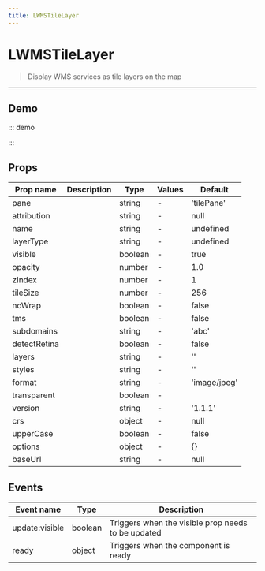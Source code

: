 ```yaml
---
title: LWMSTileLayer
---
```


# LWMSTileLayer

> Display WMS services as tile layers on the map

---

## Demo

::: demo
<template>
<l-map style="height: 350px" :zoom="zoom" :center="center">
<l-control-layers > </l-control-layers>
<l-wms-tile-layer
        v-for="layer in layers"
        :key="layer.name"
        :base-url="baseUrl"
        :layers="layer.layers"
        :visible="layer.visible"
        :name="layer.name"
        layer-type="base">
</l-wms-tile-layer>
</l-map>
</template>

<script>
import {LMap, LWMSTileLayer, LControlLayers } from 'vue2-leaflet';

export default {
  components: {
    LMap,
    LControlLayers,
    'l-wms-tile-layer': LWMSTileLayer
  },
  data () {
    return {
      zoom: 1,
      center: [47.313220, -1.319482],
      baseUrl: 'http://mesonet.agron.iastate.edu/cgi-bin/wms/nexrad/n0r.cgi',
      layers: [
        {
          name: 'Weather Data',
          visible: true,
          format: 'image/png',
          layers: 'nexrad-n0r-900913',
          transparent: true,
          attribution: "Weather data © 2012 IEM Nexrad"
        }
      ]
    };
  }
}
</script>

:::

## Props

| Prop name    | Description | Type    | Values | Default      |
| ------------ | ----------- | ------- | ------ | ------------ |
| pane         |             | string  | -      | 'tilePane'   |
| attribution  |             | string  | -      | null         |
| name         |             | string  | -      | undefined    |
| layerType    |             | string  | -      | undefined    |
| visible      |             | boolean | -      | true         |
| opacity      |             | number  | -      | 1.0          |
| zIndex       |             | number  | -      | 1            |
| tileSize     |             | number  | -      | 256          |
| noWrap       |             | boolean | -      | false        |
| tms          |             | boolean | -      | false        |
| subdomains   |             | string  | -      | 'abc'        |
| detectRetina |             | boolean | -      | false        |
| layers       |             | string  | -      | ''           |
| styles       |             | string  | -      | ''           |
| format       |             | string  | -      | 'image/jpeg' |
| transparent  |             | boolean | -      |              |
| version      |             | string  | -      | '1.1.1'      |
| crs          |             | object  | -      | null         |
| upperCase    |             | boolean | -      | false        |
| options      |             | object  | -      | {}           |
| baseUrl      |             | string  | -      | null         |

## Events

| Event name     | Type    | Description                                        |
| -------------- | ------- | -------------------------------------------------- |
| update:visible | boolean | Triggers when the visible prop needs to be updated |
| ready          | object  | Triggers when the component is ready               |

